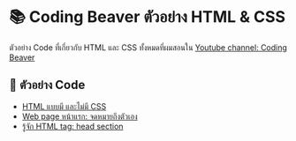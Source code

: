 # 📚 Coding Beaver ตัวอย่าง HTML & CSS

ตัวอย่าง Code ที่เกี่ยวกับ HTML และ CSS ทั้งหมดที่ผมสอนใน [Youtube channel: Coding Beaver](https://www.youtube.com/channel/UCNPxaf4kKjkNkP9hgtwdb5w)

## 📖 ตัวอย่าง Code
- [HTML แบบมี และไม่มี CSS](https://github.com/IamFudgy/coding-beaver-html-css-examples/tree/master/styled-vs-unstyled-html)
- [Web page หน้าแรก: จดหมายถึงตัวเอง](https://github.com/IamFudgy/coding-beaver-html-css-examples/blob/master/first-web-page/index.html)
- [รู้จัก HTML tag: head section](https://github.com/IamFudgy/coding-beaver-html-css-examples/blob/master/head-section/index.html)
